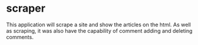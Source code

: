 # scraper
This application will scrape a site and show the articles on the html.  As well as scraping, it was also have the capability of comment adding and deleting comments.
